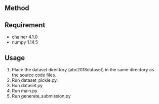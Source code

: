 ## Method

## Requirement
* chainer 4.1.0
* numpy 1.14.5

## Usage
1. Place the dataset directory (abc2018dataset) in the same directory as the source code files.
2. Run dataset_pickle.py.
3. Run dataset.py
4. Run main.py
5. Run generate_submission.py
